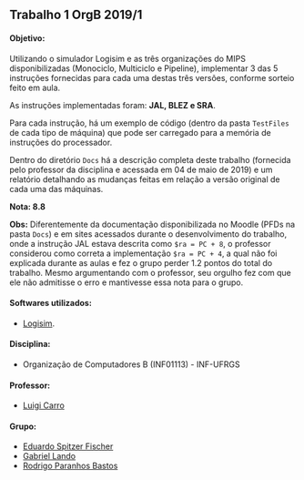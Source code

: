 Trabalho 1 OrgB 2019/1
-------------------------

#### Objetivo:
Utilizando o simulador Logisim e as três organizações do MIPS disponibilizadas (Monociclo, Multiciclo e Pipeline), implementar 3 das 5 instruções fornecidas para cada uma destas três versões, conforme sorteio feito em aula.

As instruções implementadas foram: **JAL, BLEZ e SRA**.

Para cada instrução, há um exemplo de código (dentro da pasta ```TestFiles``` de cada tipo de máquina) que pode ser carregado para a memória de instruções do processador.

Dentro do diretório ```Docs``` há a descrição completa deste trabalho (fornecida pelo professor da disciplina e acessada em 04 de maio de 2019) e um relatório detalhando as mudanças feitas em relação a versão original de cada uma das máquinas.

**Nota: 8.8**

**Obs:** Diferentemente da documentação disponibilizada no Moodle (PFDs na pasta ```Docs```) e em sites acessados durante o desenvolvimento do trabalho, onde a instrução JAL estava descrita como ```$ra = PC + 8```, o professor considerou como correta a implementação ```$ra = PC + 4```, a qual não foi explicada durante as aulas e fez o grupo perder 1.2 pontos do total do trabalho. Mesmo argumentando com o professor, seu orgulho fez com que ele não admitisse o erro e mantivesse essa nota para o grupo.

#### Softwares utilizados:
- [Logisim](https://sourceforge.net/projects/circuit/).

#### Disciplina:
- Organização de Computadores B (INF01113) - INF-UFRGS

#### Professor:
- [Luigi Carro](http://www.inf.ufrgs.br/~carro/)

#### Grupo:

- [Eduardo Spitzer Fischer](https://github.com/eduardofischer/)
- [Gabriel Lando](https://github.com/gabriel-lando/)
- [Rodrigo Paranhos Bastos](https://github.com/ropbastos/)
